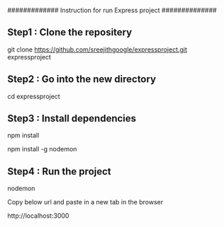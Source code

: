 ############# Instruction for run Express project ##############

Step1 : Clone the repositery
----------------------------

git clone https://github.com/sreejithgoogle/expressproject.git  expressproject


Step2 : Go into the new directory
---------------------------------

cd expressproject


Step3 : Install dependencies 
----------------------------

npm install

npm install -g nodemon


Step4 : Run the project
-----------------------

nodemon


Copy below url and paste in a new tab in the browser

 http://localhost:3000